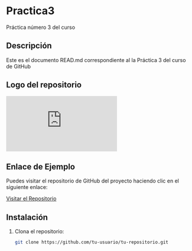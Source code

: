 # Practica3
Práctica número 3 del curso

## Descripción

Este es el documento READ.md correspondiente al la Práctica 3 del curso de GitHub

## Logo del repositorio


![Práctica3](https://www.freepik.es/foto-gratis/imagen-pintoresca-playa-torimbia-toranda-asturias-espana_10399428.htm#fromView=search&page=1&position=3&uuid=5b825ce7-8b3e-4ec9-b7ea-1c34cb33eeb9&query=mar)

## Enlace de Ejemplo

Puedes visitar el repositorio de GitHub del proyecto haciendo clic en el siguiente enlace:

[Visitar el Repositorio](https://github.com/tu-usuario/tu-repositorio)

## Instalación

1. Clona el repositorio:

   ```bash
   git clone https://github.com/tu-usuario/tu-repositorio.git

